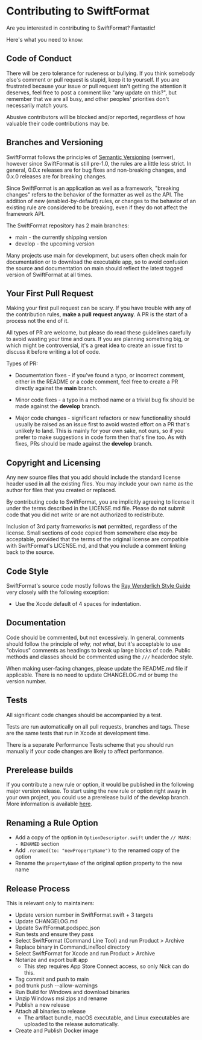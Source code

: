 # Contributing to SwiftFormat

Are you interested in contributing to SwiftFormat? Fantastic!

Here's what you need to know:

## Code of Conduct

There will be zero tolerance for rudeness or bullying. If you think somebody else's comment or pull request is stupid, keep it to yourself. If you are frustrated because your issue or pull request isn't getting the attention it deserves, feel free to post a comment like "any update on this?", but remember that we are all busy, and other peoples' priorities don't necessarily match yours.

Abusive contributors will be blocked and/or reported, regardless of how valuable their code contributions may be.

## Branches and Versioning

SwiftFormat follows the principles of [Semantic Versioning](http://semver.org/spec/v2.0.0.html) (semver), however since SwiftFormat is still pre-1.0, the rules are a little less strict. In general, 0.0.x releases are for bug fixes and non-breaking changes, and 0.x.0 releases are for breaking changes.

Since SwiftFormat is an application as well as a framework, "breaking changes" refers to the behavior of the formatter as well as the API. The addition of new (enabled-by-default) rules, or changes to the behavior of an existing rule are considered to be breaking, even if they do not affect the framework API.

The SwiftFormat repository has 2 main branches:

* main - the currently shipping version
* develop - the upcoming version

Many projects use main for development, but users often check main for documentation or to download the executable app, so to avoid confusion the source and documentation on main should reflect the latest tagged version of SwiftFormat at all times.

## Your First Pull Request

Making your first pull request can be scary. If you have trouble with any of the contribution rules, **make a pull request anyway**. A PR is the start of a process not the end of it.

All types of PR are welcome, but please do read these guidelines carefully to avoid wasting your time and ours. If you are planning something big, or which might be controversial, it's a great idea to create an issue first to discuss it before writing a lot of code.

Types of PR:

* Documentation fixes - if you've found a typo, or incorrect comment, either in the README or a code comment, feel free to create a PR directly against the **main** branch.

* Minor code fixes - a typo in a method name or a trivial bug fix should be made against the **develop** branch.

* Major code changes - significant refactors or new functionality should usually be raised as an issue first to avoid wasted effort on a PR that's unlikely to land. This is mainly for your own sake, not ours, so if you prefer to make suggestions in code form then that's fine too. As with fixes, PRs should be made against the **develop** branch.

## Copyright and Licensing

Any new source files that you add should include the standard license header used in all the existing files. You may include your own name as the author for files that you created or replaced.

By contributing code to SwiftFormat, you are implicitly agreeing to license it under the terms described in the LICENSE.md file. Please do not submit code that you did not write or are not authorized to redistribute.

Inclusion of 3rd party frameworks is **not** permitted, regardless of the license. Small sections of code copied from somewhere else *may* be acceptable, provided that the terms of the original license are compatible with SwiftFormat's LICENSE.md, and that you include a comment linking back to the source.

## Code Style

SwiftFormat's source code mostly follows the [Ray Wenderlich Style Guide](https://github.com/raywenderlich/swift-style-guide) very closely with the following exception:

- Use the Xcode default of 4 spaces for indentation.

## Documentation

Code should be commented, but not excessively. In general, comments should follow the principle of *why, not what*, but it's acceptable to use "obvious" comments as headings to break up large blocks of code. Public methods and classes should be commented using the `///` headerdoc style.

When making user-facing changes, please update the README.md file if applicable. There is no need to update CHANGELOG.md or bump the version number.

## Tests

All significant code changes should be accompanied by a test.  

Tests are run automatically on all pull requests, branches and tags. These are the same tests that run in Xcode at development time.

There is a separate Performance Tests scheme that you should run manually if your code changes are likely to affect performance.

## Prerelease builds

If you contribute a new rule or option, it would be published in the following major version release. To start using the new rule or option right away in your own project, you could use a prerelease build of the develop branch. More information is available [here](https://github.com/nicklockwood/SwiftFormat#nightly-builds).

## Renaming a Rule Option

* Add a copy of the option in `OptionDescriptor.swift` under the `// MARK: - RENAMED` section
* Add `.renamed(to: "newPropertyName")` to the renamed copy of the option
* Rename the `propertyName` of the original option property to the new name

## Release Process

This is relevant only to maintainers:

* Update version number in SwiftFormat.swift + 3 targets
* Update CHANGELOG.md
* Update SwiftFormat.podspec.json
* Run tests and ensure they pass
* Select SwiftFormat (Command Line Tool) and run Product > Archive
* Replace binary in CommandLineTool directory
* Select SwiftFormat for Xcode and run Product > Archive
* Notarize and export built app
  * This step requires App Store Connect access, so only Nick can do this.
* Tag commit and push to main
* pod trunk push --allow-warnings
* Run Build for Windows and download binaries
* Unzip Windows msi zips and rename
* Publish a new release
* Attach all binaries to release
  * The artifact bundle, macOS executable, and Linux executables are uploaded to the release automatically.
* Create and Publish Docker image
